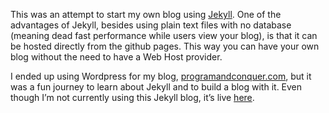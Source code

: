 This was an attempt to start my own blog using [Jekyll](https://jekyllrb.com). One of the advantages of Jekyll, besides using plain text files with no database (meaning dead fast performance while users view your blog), is that it can be hosted directly from the github pages. This way you can have your own blog without the need to have a Web Host provider.

I ended up using Wordpress for my blog, [programandconquer.com](http://programandconquer.com/?rfr=git), but it was a fun journey to learn about Jekyll and to build a blog with it. Even though I’m not currently using this Jekyll blog, it’s live [here](http://andreruivo.com/blog/).
